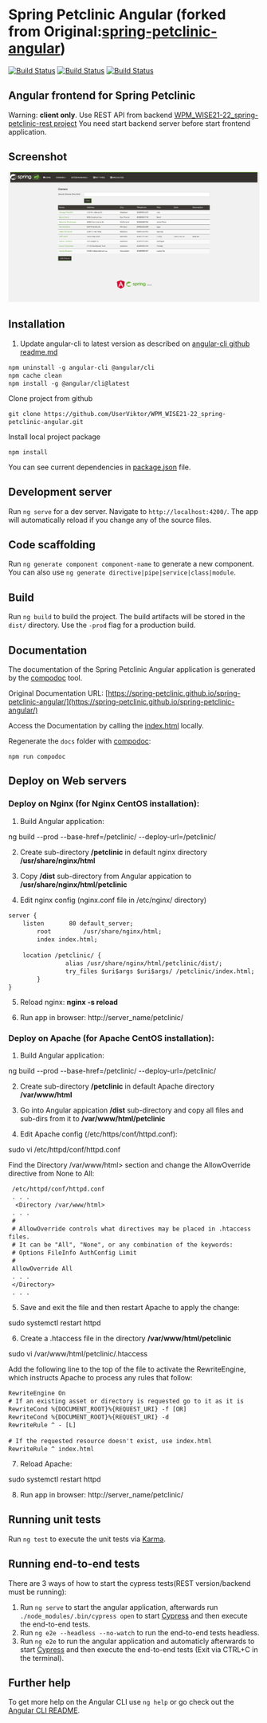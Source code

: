 # Spring Petclinic Angular (forked from Original:[spring-petclinic-angular](https://github.com/spring-petclinic/spring-petclinic-angular/))

[![Build Status](https://github.com/UserViktor/WPM_WISE21-22_spring-petclinic-angular/actions/workflows/angular-ci.yml/badge.svg)](https://github.com/UserViktor/WPM_WISE21-22_spring-petclinic-angular/actions/workflows/angular-ci.yml)
[![Build Status](https://github.com/UserViktor/WPM_WISE21-22_spring-petclinic-angular/actions/workflows/cypress.yml/badge.svg)](https://github.com/UserViktor/WPM_WISE21-22_spring-petclinic-angular/actions/workflows/cypress.yml)
[![Build Status](https://github.com/UserViktor/WPM_WISE21-22_spring-petclinic-angular/actions/workflows/deployment.yml/badge.svg)](https://github.com/UserViktor/WPM_WISE21-22_spring-petclinic-angular/actions/workflows/deployment.yml)

## Angular frontend for Spring Petclinic

Warning: **client only**. 
  Use REST API from backend [WPM_WISE21-22_spring-petclinic-rest project](https://github.com/UserViktor/WPM_WISE21-22_spring-petclinic-rest)
  You need start backend server before start frontend application.

## Screenshot
![Screenshot of SPring Petclinic Angular](angular_petclinic.png)
  

## Installation

1. Update angular-cli to latest version
as described on [angular-cli github readme.md](https://github.com/angular/angular-cli#updating-angular-cli)

````
npm uninstall -g angular-cli @angular/cli
npm cache clean
npm install -g @angular/cli@latest
````
Clone project from github
````
git clone https://github.com/UserViktor/WPM_WISE21-22_spring-petclinic-angular.git
````
Install local project package
````
npm install
````

You can see current dependencies in [package.json](package.json) file.

## Development server

Run `ng serve` for a dev server. Navigate to `http://localhost:4200/`. The app will automatically reload if you change any of the source files.

## Code scaffolding

Run `ng generate component component-name` to generate a new component. You can also use `ng generate directive|pipe|service|class|module`.

## Build

Run `ng build` to build the project. The build artifacts will be stored in the `dist/` directory. Use the `-prod` flag for a production build.

## Documentation

The documentation of the Spring Petclinic Angular application is generated by the [compodoc](https://compodoc.app) tool.

Original Documentation URL: [https://spring-petclinic.github.io/spring-petclinic-angular/](https://spring-petclinic.github.io/spring-petclinic-angular/)

Access the Documentation by calling the [index.html](/docs/index.html) locally.

Regenerate the `docs` folder with [compodoc](https://compodoc.app):
```
npm run compodoc
```


## Deploy on Web servers

### Deploy on Nginx (for Nginx CentOS installation):

1. Build Angular application:

  ng build --prod --base-href=/petclinic/ --deploy-url=/petclinic/

2. Create sub-directory **/petclinic** in default nginx directory **/usr/share/nginx/html**

3. Copy **/dist**  sub-directory from Angular appication to  **/usr/share/nginx/html/petclinic**

4. Edit nginx config (nginx.conf file in /etc/nginx/ directory)

```
server {
	listen       80 default_server;
        root         /usr/share/nginx/html;
        index index.html;

	location /petclinic/ {
                alias /usr/share/nginx/html/petclinic/dist/;
                try_files $uri$args $uri$args/ /petclinic/index.html;
        }
}
```

5. Reload nginx:  **nginx -s reload**

6. Run app in browser:  http://server_name/petclinic/

### Deploy on Apache (for Apache CentOS installation):

1. Build Angular application:

ng build --prod --base-href=/petclinic/ --deploy-url=/petclinic/

2. Create sub-directory **/petclinic** in default Apache directory **/var/www/html**

3. Go into Angular appication **/dist** sub-directory and copy all files and sub-dirs from it to **/var/www/html/petclinic**

4. Edit Apache config (/etc/https/conf/httpd.conf):

sudo vi /etc/httpd/conf/httpd.conf

Find the Directory /var/www/html> section and change the AllowOverride directive from None to All:
```
 /etc/httpd/conf/httpd.conf
 . . .
  <Directory /var/www/html>
 . . .
 # 
 # AllowOverride controls what directives may be placed in .htaccess files.
 # It can be "All", "None", or any combination of the keywords:
 # Options FileInfo AuthConfig Limit
 #
 AllowOverride All
 . . .
 </Directory>
 . . .
```
5. Save and exit the file and then restart Apache to apply the change:

sudo systemctl restart httpd

6. Create a .htaccess file in the directory **/var/www/html/petclinic**

sudo vi /var/www/html/petclinic/.htaccess

Add the following line to the top of the file to activate the RewriteEngine, which instructs Apache to process any rules that follow:
```
RewriteEngine On  
# If an existing asset or directory is requested go to it as it is
RewriteCond %{DOCUMENT_ROOT}%{REQUEST_URI} -f [OR]  
RewriteCond %{DOCUMENT_ROOT}%{REQUEST_URI} -d  
RewriteRule ^ - [L]

# If the requested resource doesn't exist, use index.html
RewriteRule ^ index.html  
```
7. Reload Apache:

sudo systemctl restart httpd

8. Run app in browser: http://server_name/petclinic/

## Running unit tests

Run `ng test` to execute the unit tests via [Karma](https://karma-runner.github.io).

## Running end-to-end tests

There are 3 ways of how to start the cypress tests(REST version/backend must be running):
1. Run `ng serve` to start the angular application, afterwards run `./node_modules/.bin/cypress open` to start [Cypress](http://www.cypress.io/) and then execute the end-to-end tests.
2. Run `ng e2e --headless --no-watch` to run the end-to-end tests headless. 
3. Run `ng e2e` to run the angular application and automaticly afterwards to start [Cypress](http://www.cypress.io/) and then execute the end-to-end tests (Exit via CTRL+C in the terminal).

## Further help

To get more help on the Angular CLI use `ng help` or go check out the [Angular CLI README](https://github.com/angular/angular-cli/blob/master/README.md).
